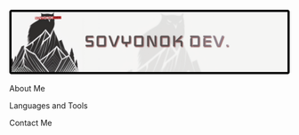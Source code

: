 [![Header](https://github.com/s0vyonok/s0vyonok/blob/main/assets/3067208.png)](https://t.me/s0vyonok)

About Me

Languages and Tools

Contact Me